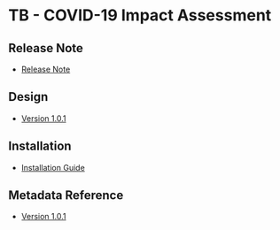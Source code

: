 # TB - COVID-19 Impact Assessment

## Release Note

- [Release Note](#tb-impax-release-note)

## Design

- [Version 1.0.1](#tb-impax-design)

## Installation

- [Installation Guide](#tb-impax-installation)

## Metadata Reference

- [Version 1.0.1](https://packages.dhis2.org/en/TB_IMPAX/1.0.1/DHIS2.38/TB_IMPAX_COMPLETE_1.0.1_DHIS2.38.xlsx)
